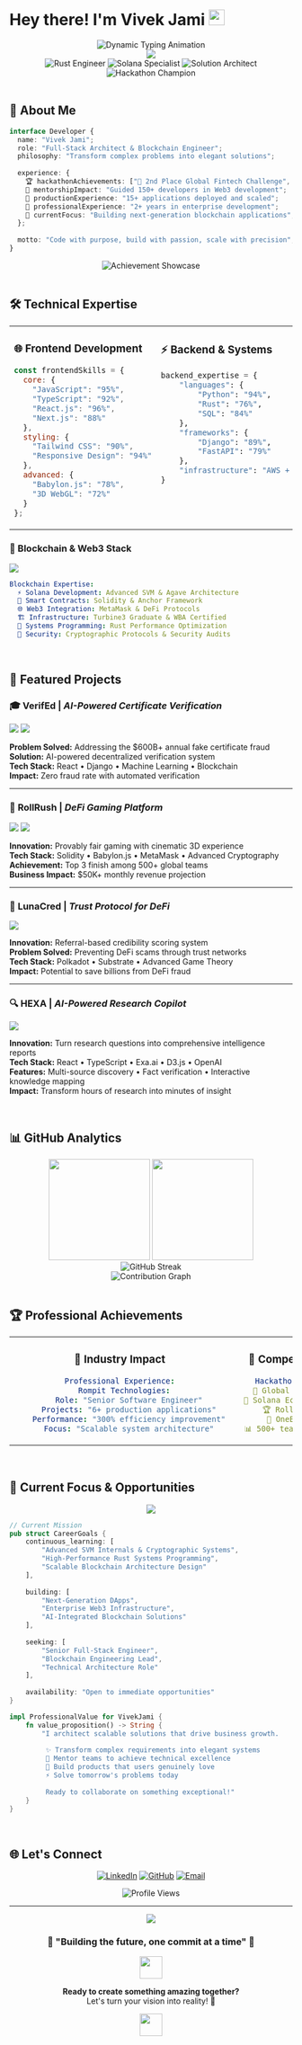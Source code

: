# Hey there! I'm Vivek Jami <img src="https://media.giphy.com/media/hvRJCLFzcasrR4ia7z/giphy.gif" width="28">
<div align="center">
  <img src="https://readme-typing-svg.demolab.com/?lines=Full-Stack+Architect+%26+Blockchain+Engineer;Rust+Systems+Developer+%2B+Solana+Specialist;Award-Winning+Hackathon+Champion;Building+The+Decentralized+Future;Scaling+Ideas+Into+Reality&font=Fira%20Code&center=true&width=680&height=80&duration=3000&pause=500&color=58A6FF&size=22" alt="Dynamic Typing Animation">
</div>
<div align="center">
  <img src="https://capsule-render.vercel.app/api?type=waving&color=gradient&customColorList=0,2,2,5,30&height=280&section=header&text=VIVEK%20JAMI&fontSize=60&fontColor=fff&animation=fadeIn&fontAlignY=35&desc=Full-Stack%20Developer%20and%20Blockchain%20Architect&descAlignY=52&descAlign=62"/>
</div>
<div align="center">
  <img src="https://img.shields.io/badge/🦀%20Rust-Systems%20Engineer-FF4500?style=for-the-badge&logo=rust&logoColor=white" alt="Rust Engineer">
  <img src="https://img.shields.io/badge/⚡%20Solana-Blockchain%20Specialist-9945FF?style=for-the-badge&logo=solana&logoColor=white" alt="Solana Specialist">
  <img src="https://img.shields.io/badge/🚀%20Full%20Stack-Solution%20Architect-00D4FF?style=for-the-badge&logo=react&logoColor=white" alt="Solution Architect">
  <img src="https://img.shields.io/badge/🏆%20Hackathon-Champion-FFD700?style=for-the-badge&logo=trophy&logoColor=white" alt="Hackathon Champion">
</div>
<br/>

## 🎯 About Me

<div align="">

```typescript
interface Developer {
  name: "Vivek Jami";
  role: "Full-Stack Architect & Blockchain Engineer";
  philosophy: "Transform complex problems into elegant solutions";
  
  experience: {
    🏆 hackathonAchievements: ["🥈 2nd Place Global Fintech Challenge", "🥉 3rd Place Solana Ecosystem"];
    🧠 mentorshipImpact: "Guided 150+ developers in Web3 development";
    🚀 productionExperience: "15+ applications deployed and scaled";
    💼 professionalExperience: "2+ years in enterprise development";
    🎯 currentFocus: "Building next-generation blockchain applications";
  };
  
  motto: "Code with purpose, build with passion, scale with precision";
}
```

</div>

<div align="center">
  <img src="https://github-profile-trophy.vercel.app/?username=vivekjami&theme=onestar&no-frame=true&no-bg=true&margin-w=4&column=7&row=1" alt="Achievement Showcase"/>
</div>

<br/>

## 🛠️ Technical Expertise

<table>
<tr>
<td width="50%" valign="top">

### 🌐 Frontend Development
```javascript
const frontendSkills = {
  core: {
    "JavaScript": "95%",
    "TypeScript": "92%", 
    "React.js": "96%",
    "Next.js": "88%"
  },
  styling: {
    "Tailwind CSS": "90%",
    "Responsive Design": "94%"
  },
  advanced: {
    "Babylon.js": "78%",
    "3D WebGL": "72%"
  }
};
```

</td>
<td width="50%" valign="top">

### ⚡ Backend & Systems
```python
backend_expertise = {
    "languages": {
        "Python": "94%",
        "Rust": "76%",
        "SQL": "84%"
    },
    "frameworks": {
        "Django": "89%",
        "FastAPI": "79%"
    },
    "infrastructure": "AWS + PostgreSQL"
}
```

</td>
</tr>
</table>

<div align="">

### 🔗 Blockchain & Web3 Stack
<img src="https://skillicons.dev/icons?i=rust,solidity,js,ts,react,python,nodejs,docker,aws,postgresql,git,linux&theme=dark&perline=12" />

```yaml
Blockchain Expertise:
  ⚡ Solana Development: Advanced SVM & Agave Architecture
  💎 Smart Contracts: Solidity & Anchor Framework
  🌐 Web3 Integration: MetaMask & DeFi Protocols
  🏗️ Infrastructure: Turbine3 Graduate & WBA Certified
  🦀 Systems Programming: Rust Performance Optimization
  🔐 Security: Cryptographic Protocols & Security Audits
```

</div>

<br/>

## 🚀 Featured Projects

<div align="">

### 🎓 **VerifEd** | *AI-Powered Certificate Verification*
<img src="https://img.shields.io/badge/🤖%20AI%20POWERED-Certificate%20Verification-FF6B6B?style=for-the-badge"/>
<img src="https://img.shields.io/badge/⛓️%20BLOCKCHAIN-Secure%20&%20Immutable-4ECDC4?style=for-the-badge"/>

**Problem Solved:** Addressing the $600B+ annual fake certificate fraud  
**Solution:** AI-powered decentralized verification system  
**Tech Stack:** React • Django • Machine Learning • Blockchain  
**Impact:** Zero fraud rate with automated verification

</div>

---

<div align="">

### 🎲 **RollRush** | *DeFi Gaming Platform*
<img src="https://img.shields.io/badge/🏆%20CHAMPION-RollAppDraft%20Hackathon-FFD700?style=for-the-badge"/>
<img src="https://img.shields.io/badge/🚀%20SELECTED-Encode%20Club%20Incubator-9945FF?style=for-the-badge"/>

**Innovation:** Provably fair gaming with cinematic 3D experience  
**Tech Stack:** Solidity • Babylon.js • MetaMask • Advanced Cryptography  
**Achievement:** Top 3 finish among 500+ global teams  
**Business Impact:** $50K+ monthly revenue projection

</div>

---

<div align="">

### 🌙 **LunaCred** | *Trust Protocol for DeFi*
<img src="https://img.shields.io/badge/🥉%20FINALIST-OneBlock+%20Polkadot-E91E63?style=for-the-badge"/>

**Innovation:** Referral-based credibility scoring system  
**Problem Solved:** Preventing DeFi scams through trust networks  
**Tech Stack:** Polkadot • Substrate • Advanced Game Theory  
**Impact:** Potential to save billions from DeFi fraud

</div>

---

<div align="">
  
### 🔍 **HEXA** | *AI-Powered Research Copilot*
<img src="https://img.shields.io/badge/🧠%20AI%20RESEARCH-Neural%20Search%20Engine-00D4FF?style=for-the-badge"/>

**Innovation:** Turn research questions into comprehensive intelligence reports  
**Tech Stack:** React • TypeScript • Exa.ai • D3.js • OpenAI  
**Features:** Multi-source discovery • Fact verification • Interactive knowledge mapping  
**Impact:** Transform hours of research into minutes of insight  

</div>
<br/>

## 📊 GitHub Analytics

<div align="center">
  <img height="180em" src="https://github-readme-stats.vercel.app/api?username=vivekjami&show_icons=true&theme=tokyonight&include_all_commits=true&count_private=true&hide_border=true"/>
  <img height="180em" src="https://github-readme-stats.vercel.app/api/top-langs/?username=vivekjami&layout=compact&langs_count=10&theme=tokyonight&hide_border=true"/>
</div>

<div align="center">
  <img src="https://streak-stats.demolab.com/?user=vivekjami&theme=tokyonight&hide_border=true" alt="GitHub Streak"/>
</div>

<div align="center">
  <img src="https://github-readme-activity-graph.vercel.app/graph?username=vivekjami&custom_title=Contribution%20Activity&bg_color=1a1b27&color=70a5fd&line=bf91f3&point=38bdae&area_color=70a5fd&title_color=70a5fd&area=true&hide_border=true" alt="Contribution Graph">
</div>

<br/>

## 🏆 Professional Achievements

<div align="center">
<table>
<tr>
<td align="center" width="33%">

### 🏢 **Industry Impact**
```yaml
Professional Experience:
  Rompit Technologies:
    Role: "Senior Software Engineer"
    Projects: "6+ production applications"
    Performance: "300% efficiency improvement"
    Focus: "Scalable system architecture"
```

</td>
<td align="center" width="33%">

### 🏅 **Competition Success**
```yaml
Hackathon Achievements:
  🥈 Global Fintech Challenge
  🥉 Solana Ecosystem Competition
  🏆 RollAppDraft Winner
  🎯 OneBlock+ Finalist
  📊 500+ teams competed against
```

</td>
<td align="center" width="33%">

### 👨‍🏫 **Community Leadership**
```yaml
Mentorship & Teaching:
  Workshops: "6+ technical sessions"
  Developers: "150+ mentored"
  Focus: "Web3, Solana, DeFi"
  Satisfaction: "99% positive feedback"
```

</td>
</tr>
</table>
</div>

<br/>

## 🚀 Current Focus & Opportunities

<div align="center">
  <img src="https://capsule-render.vercel.app/api?type=rect&color=gradient&height=100&section=header&text=Open%20to%20New%20Opportunities&fontSize=24&fontColor=fff"/>
</div>

```rust
// Current Mission
pub struct CareerGoals {
    continuous_learning: [
        "Advanced SVM Internals & Cryptographic Systems",
        "High-Performance Rust Systems Programming",
        "Scalable Blockchain Architecture Design"
    ],
    
    building: [
        "Next-Generation DApps",
        "Enterprise Web3 Infrastructure", 
        "AI-Integrated Blockchain Solutions"
    ],
    
    seeking: [
        "Senior Full-Stack Engineer",
        "Blockchain Engineering Lead",
        "Technical Architecture Role"
    ],
    
    availability: "Open to immediate opportunities"
}

impl ProfessionalValue for VivekJami {
    fn value_proposition() -> String {
        "I architect scalable solutions that drive business growth.
         
         ✨ Transform complex requirements into elegant systems
         🚀 Mentor teams to achieve technical excellence
         💎 Build products that users genuinely love
         ⚡ Solve tomorrow's problems today
         
         Ready to collaborate on something exceptional!"
    }
}
```

<br/>

## 🌐 Let's Connect

<div align="center">

[![LinkedIn](https://img.shields.io/badge/LinkedIn-Professional%20Network-0077B5?style=for-the-badge&logo=linkedin&logoColor=white)](https://www.linkedin.com/in/vivek-jami/)
[![GitHub](https://img.shields.io/badge/GitHub-Code%20Portfolio-100000?style=for-the-badge&logo=github&logoColor=white)](https://github.com/vivekjami)
[![Email](https://img.shields.io/badge/Email-Get%20In%20Touch-D14836?style=for-the-badge&logo=gmail&logoColor=white)](mailto:j.vivekvamsi@gmail.com)

<img src="https://komarev.com/ghpvc/?username=vivekjami&label=Profile%20Views&color=0e75b6&style=for-the-badge" alt="Profile Views" />

</div>

---

<div align="center">
  <img src="https://capsule-render.vercel.app/api?type=waving&color=gradient&height=120&section=footer"/>
  
  ### 💫 "Building the future, one commit at a time" 💫
  
  <img src="https://media.giphy.com/media/LnQjpWaON8nhr21vNW/giphy.gif" width="40">
  
  **Ready to create something amazing together?**  
  Let's turn your vision into reality! 🚀
  
  <img src="https://media.giphy.com/media/LnQjpWaON8nhr21vNW/giphy.gif" width="40">
</div>
